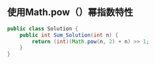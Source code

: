 ## 使用Math.pow（）幂指数特性
```java
public class Solution {
    public int Sum_Solution(int n) {
        return (int)(Math.pow(n, 2) + n) >> 1;
    }
}
```

